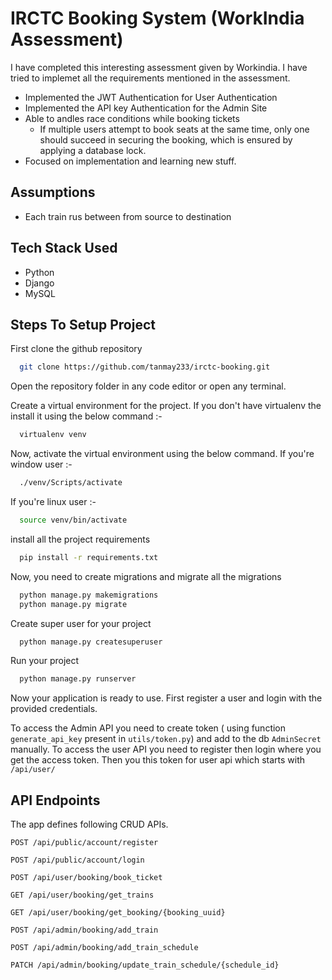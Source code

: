 # IRCTC Booking System (WorkIndia Assessment)

I have completed this interesting assessment given by Workindia. I have tried to implemet all the requirements mentioned in the assessment.

- Implemented the JWT Authentication for User Authentication
- Implemented the API key Authentication for the Admin Site
- Able to andles race conditions while booking tickets
  - If multiple users attempt to book seats at the same time, only one should succeed in securing the booking, which is ensured by applying a database lock.
- Focused on implementation and learning new stuff.

## Assumptions

- Each train rus between from source to destination

## Tech Stack Used

- Python
- Django
- MySQL

## Steps To Setup Project

First clone the github repository

```bash
  git clone https://github.com/tanmay233/irctc-booking.git
```

Open the repository folder in any code editor or open any terminal.

Create a virtual environment for the project. If you don't have virtualenv the install it using the below command :-

```bash
  virtualenv venv
```

Now, activate the virtual environment using the below command.
If you're window user :-

```bash
  ./venv/Scripts/activate
```

If you're linux user :-

```bash
  source venv/bin/activate
```

install all the project requirements

```bash
  pip install -r requirements.txt
```

Now, you need to create migrations and migrate all the migrations

```bash
  python manage.py makemigrations
  python manage.py migrate
```

Create super user for your project

```bash
  python manage.py createsuperuser
```

Run your project

```bash
  python manage.py runserver
```

Now your application is ready to use. First register a user and login with the provided credentials.

To access the Admin API you need to create token ( using function `generate_api_key` present in `utils/token.py`) and add to the db `AdminSecret` manually.
To access the user API you need to register then login where you get the access token. Then you this token for user api which starts with `/api/user/`

## API Endpoints

The app defines following CRUD APIs.

    POST /api/public/account/register

    POST /api/public/account/login

    POST /api/user/booking/book_ticket

    GET /api/user/booking/get_trains

    GET /api/user/booking/get_booking/{booking_uuid}

    POST /api/admin/booking/add_train

    POST /api/admin/booking/add_train_schedule

    PATCH /api/admin/booking/update_train_schedule/{schedule_id}

